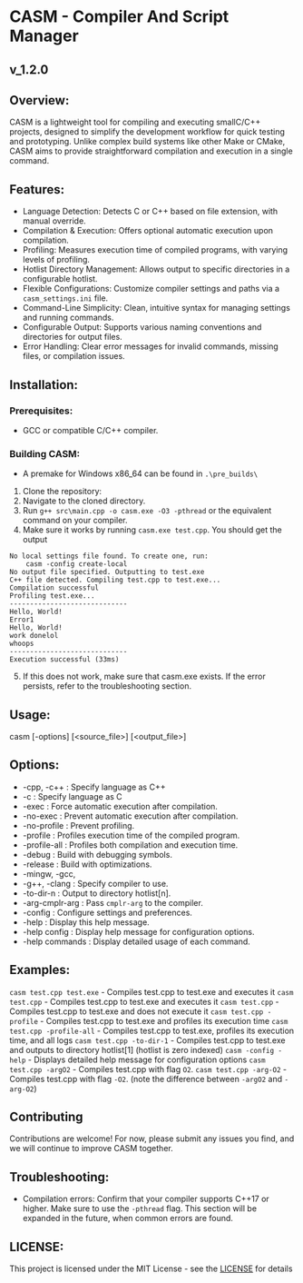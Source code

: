 # CASM - Compiler And Script Manager
## v_1.2.0

## Overview:
CASM is a lightweight tool for compiling and executing smallC/C++ projects,
designed to simplify the development workflow for quick testing and prototyping.
Unlike complex build systems like other Make or CMake, CASM aims to provide
straightforward compilation and execution in a single command.

## Features:
- Language Detection: Detects C or C++ based on file extension, with manual override.
- Compilation & Execution: Offers optional automatic execution upon compilation.
- Profiling: Measures execution time of compiled programs, with varying levels of profiling.
- Hotlist Directory Management: Allows output to specific directories in a configurable hotlist.
- Flexible Configurations: Customize compiler settings and paths via a `casm_settings.ini` file.
- Command-Line Simplicity: Clean, intuitive syntax for managing settings and running commands.
- Configurable Output: Supports various naming conventions and directories for output files.
- Error Handling: Clear error messages for invalid commands, missing files, or compilation issues.

## Installation:

### Prerequisites:
- GCC or compatible C/C++ compiler.

### Building CASM:
- A premake for Windows x86_64 can be found in `.\pre_builds\`
1. Clone the repository:
2. Navigate to the cloned directory.
3. Run `g++ src\main.cpp -o casm.exe -O3 -pthread` or the equivalent command
    on your compiler.
4. Make sure it works by running `casm.exe test.cpp`. You should get the output
```
No local settings file found. To create one, run:
    casm -config create-local
No output file specified. Outputting to test.exe
C++ file detected. Compiling test.cpp to test.exe...
Compilation successful
Profiling test.exe...
-----------------------------
Hello, World!
Error1
Hello, World!
work donelol
whoops
-----------------------------
Execution successful (33ms)
```
5. If this does not work, make sure that casm.exe exists. If the error persists,
    refer to the troubleshooting section.

## Usage:
casm [-options] [\<source_file>] [\<output_file>]

## Options:
- -cpp, -c++     : Specify language as C++
- -c             : Specify language as C
- -exec          : Force automatic execution after compilation.
- -no-exec       : Prevent automatic execution after compilation.
- -no-profile    : Prevent profiling.
- -profile       : Profiles execution time of the compiled program.
- -profile-all   : Profiles both compilation and execution time.
- -debug         : Build with debugging symbols.
- -release       : Build with optimizations.
- -mingw, -gcc, 
- -g++, -clang   : Specify compiler to use.
- -to-dir-n      : Output to directory hotlist[n].
- -arg-cmplr-arg : Pass `cmplr-arg` to the compiler.
- -config        : Configure settings and preferences.
- -help          : Display this help message.
- -help config   : Display help message for configuration options.
- -help commands : Display detailed usage of each command.


## Examples:
`casm test.cpp test.exe` - Compiles test.cpp to test.exe and executes it
`casm test.cpp` - Compiles test.cpp to test.exe and executes it
`casm test.cpp` - Compiles test.cpp to test.exe and does not execute it
`casm test.cpp -profile` - Compiles test.cpp to test.exe and profiles its execution
    time
`casm test.cpp -profile-all` - Compiles test.cpp to test.exe, profiles its execution
    time, and all logs
`casm test.cpp -to-dir-1` - Compiles test.cpp to test.exe and outputs to directory
    hotlist[1] (hotlist is zero indexed)
`casm -config -help` - Displays detailed help message for configuration options
`casm test.cpp -argO2` - Compiles test.cpp with flag `O2`.
`casm test.cpp -arg-O2` - Compiles test.cpp with flag `-O2`. (note the difference
    between `-argO2` and `-arg-O2`)

## Contributing
Contributions are welcome! For now, please submit any issues you find, and we will
continue to improve CASM together.

## Troubleshooting:
- Compilation errors: Confirm that your compiler supports C++17 or higher. Make sure
    to use the `-pthread` flag.
This section will be expanded in the future, when common errors are found.

## LICENSE:
This project is licensed under the MIT License - see the [LICENSE](LICENSE) for details